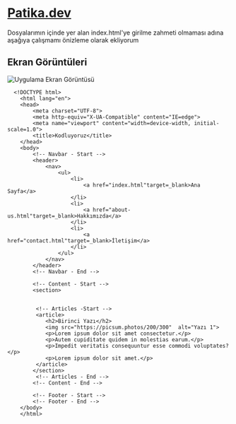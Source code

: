
# [Patika.dev](https://github.com/mordulu)

Dosyalarımın içinde yer alan index.html'ye girilme zahmeti olmaması adına aşağıya çalışmamı önizleme olarak ekliyorum

## Ekran Görüntüleri

![Uygulama Ekran Görüntüsü](https://www.hizliresim.com/jk7hb60][img]https://i.hizliresim.com/jk7hb60.PNG)
      
      <!DOCTYPE html>
        <html lang="en">
        <head>
            <meta charset="UTF-8">
            <meta http-equiv="X-UA-Compatible" content="IE=edge">
            <meta name="viewport" content="width=device-width, initial-scale=1.0">
            <title>Kodluyoruz</title>
        </head>
        <body>
            <!-- Navbar - Start -->
            <header>
                <nav>
                    <ul>
                        <li>
                            <a href="index.html"target=_blank>Ana Sayfa</a>
                        </li>
                        <li>
                            <a href="about-us.html"target=_blank>Hakkımızda</a>
                        </li>
                        <li>
                            <a href="contact.html"target=_blank>İletişim</a>
                        </li>
                    </ul>
                </nav>
            </header>
            <!-- Navbar - End -->

            <!-- Content - Start -->
            <section>


             <!-- Articles -Start -->
             <article>
                <h2>Birinci Yazı</h2>
                <img src="https://picsum.photos/200/300"  alt="Yazı 1">
                <p>Lorem ipsum dolor sit amet consectetur.</p>
                <p>Autem cupiditate quidem in molestias earum.</p>
                <p>Impedit veritatis consequuntur esse commodi voluptates?</p>
                <p>Lorem ipsum dolor sit amet.</p>
             </article>
            </section>
             <!-- Articles - End -->
            <!-- Content - End -->

            <!-- Footer - Start -->
            <!-- Footer - End -->
        </body>
        </html>

  
  
  
  
  
  
  
  
  
  
  
  
  
  
  
  
  
  
  
